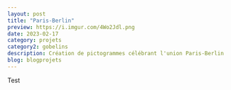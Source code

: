 ```yaml
---
layout: post
title: "Paris-Berlin"
preview: https://i.imgur.com/4Wo2Jdl.png
date: 2023-02-17
category: projets 
category2: gobelins
description: Création de pictogrammes célébrant l'union Paris-Berlin
blog: blogprojets
---
```


Test
